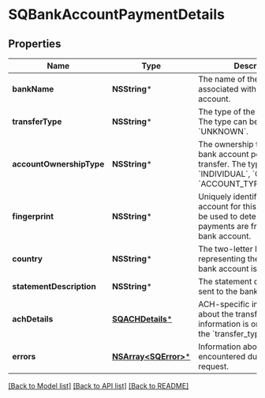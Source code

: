 # SQBankAccountPaymentDetails

## Properties
Name | Type | Description | Notes
------------ | ------------- | ------------- | -------------
**bankName** | **NSString*** | The name of the bank associated with the bank account. | [optional] 
**transferType** | **NSString*** | The type of the bank transfer. The type can be &#x60;ACH&#x60; or &#x60;UNKNOWN&#x60;. | [optional] 
**accountOwnershipType** | **NSString*** | The ownership type of the bank account performing the transfer. The type can be &#x60;INDIVIDUAL&#x60;, &#x60;COMPANY&#x60;, or &#x60;ACCOUNT_TYPE_UNKNOWN&#x60;. | [optional] 
**fingerprint** | **NSString*** | Uniquely identifies the bank account for this seller and can be used to determine if payments are from the same bank account. | [optional] 
**country** | **NSString*** | The two-letter ISO code representing the country the bank account is located in. | [optional] 
**statementDescription** | **NSString*** | The statement description as sent to the bank. | [optional] 
**achDetails** | [**SQACHDetails***](SQACHDetails.md) | ACH-specific information about the transfer. The information is only populated if the &#x60;transfer_type&#x60; is &#x60;ACH&#x60;. | [optional] 
**errors** | [**NSArray&lt;SQError&gt;***](SQError.md) | Information about errors encountered during the request. | [optional] 

[[Back to Model list]](../README.md#documentation-for-models) [[Back to API list]](../README.md#documentation-for-api-endpoints) [[Back to README]](../README.md)


